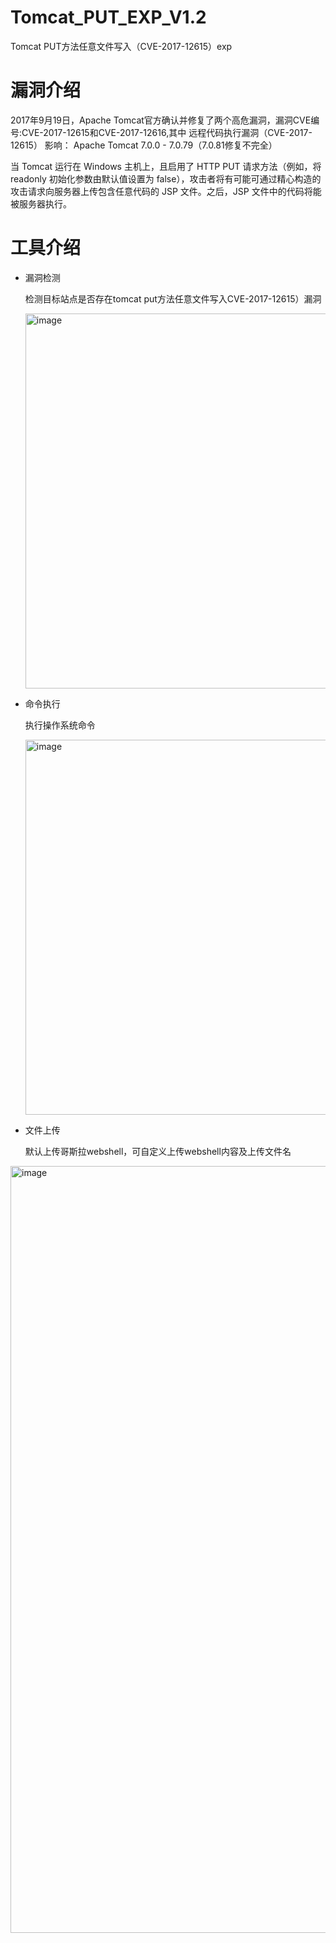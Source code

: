 # Tomcat_PUT_EXP_V1.2
Tomcat PUT方法任意文件写入（CVE-2017-12615）exp

# 漏洞介绍
  2017年9月19日，Apache Tomcat官方确认并修复了两个高危漏洞，漏洞CVE编号:CVE-2017-12615和CVE-2017-12616,其中 远程代码执行漏洞（CVE-2017-12615）    影响： Apache Tomcat 7.0.0 - 7.0.79（7.0.81修复不完全）

  当 Tomcat 运行在 Windows 主机上，且启用了 HTTP PUT 请求方法（例如，将 readonly 初始化参数由默认值设置为 false），攻击者将有可能可通过精心构造的攻击请求向服务器上传包含任意代码的 JSP 文件。之后，JSP 文件中的代码将能被服务器执行。
 # 
# 工具介绍
- 漏洞检测

  检测目标站点是否存在tomcat put方法任意文件写入CVE-2017-12615）漏洞
  
  <img width="600" alt="image" src="https://user-images.githubusercontent.com/105373673/224598722-b892d618-5153-466a-8fea-1716c3e5e1f6.png">
  
- 命令执行

  执行操作系统命令
  
  <img width="600" alt="image" src="https://user-images.githubusercontent.com/105373673/224598759-faefbf79-5b90-45f9-bcc2-99de5bd3ad57.png">
  
- 文件上传

  默认上传哥斯拉webshell，可自定义上传webshell内容及上传文件名
  
<img width="1227" alt="image" src="https://user-images.githubusercontent.com/105373673/224598784-8a78eb59-58fa-4896-b769-1b9836b6efef.png">

